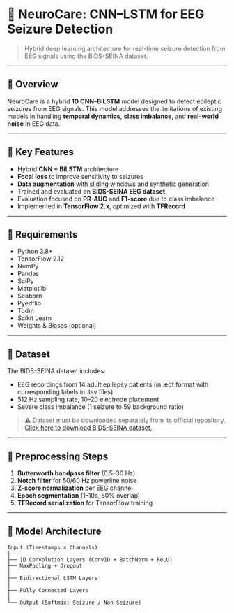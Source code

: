 # 🧠 NeuroCare: CNN–LSTM for EEG Seizure Detection

> Hybrid deep learning architecture for real-time seizure detection from EEG signals using the BIDS-SEINA dataset.

---

## 📌 Overview

NeuroCare is a hybrid **1D CNN–BiLSTM** model designed to detect epileptic seizures from EEG signals. This model addresses the limitations of existing models in handling **temporal dynamics**, **class imbalance**, and **real-world noise** in EEG data.

---

## 🧪 Key Features

- Hybrid **CNN + BiLSTM** architecture
- **Focal loss** to improve sensitivity to seizures
- **Data augmentation** with sliding windows and synthetic generation
- Trained and evaluated on **BIDS-SEINA EEG dataset**
- Evaluation focused on **PR-AUC** and **F1-score** due to class imbalance
- Implemented in **TensorFlow 2.x**, optimized with **TFRecord**

---

## 🧰 Requirements

- Python 3.8+
- TensorFlow 2.12
- NumPy
- Pandas
- SciPy
- Matplotlib
- Seaborn
- Pyedflib
- Tqdm
- Scikit Learn
- Weights & Biases (optional)

---

## 🧬 Dataset

The BIDS-SEINA dataset includes:
- EEG recordings from 14 adult epilepsy patients (in .edf format with corresponding labels in .tsv files)
- 512 Hz sampling rate, 10–20 electrode placement
- Severe class imbalance (1 seizure to 59 background ratio)

> ⚠️ Dataset must be downloaded separately from its official repository.[ Click here to download BIDS-SEINA dataset.](https://paperswithcode.com/dataset/bids-siena-scalp-eeg-database)

---

## 🧼 Preprocessing Steps

1. **Butterworth bandpass filter** (0.5–30 Hz)
2. **Notch filter** for 50/60 Hz powerline noise
3. **Z-score normalization** per EEG channel
4. **Epoch segmentation** (1–10s, 50% overlap)
5. **TFRecord serialization** for TensorFlow training

---

## 🧠 Model Architecture

```text
Input (Timestamps x Channels)
│
├── 1D Convolution Layers (Conv1D + BatchNorm + ReLU)
├── MaxPooling + Dropout
│
├── Bidirectional LSTM Layers
│
├── Fully Connected Layers
│
└── Output (Softmax: Seizure / Non-Seizure)
